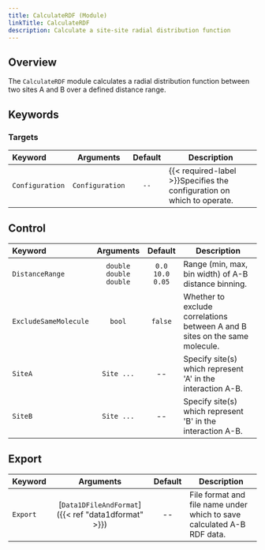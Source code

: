 ```yaml
---
title: CalculateRDF (Module)
linkTitle: CalculateRDF
description: Calculate a site-site radial distribution function
---
```


## Overview

The `CalculateRDF` module calculates a radial distribution function between two sites A and B over a defined distance range.

## Keywords

### Targets

|Keyword|Arguments|Default|Description|
|:------|:--:|:-----:|-----------|
|`Configuration`|`Configuration`|`--`|{{< required-label >}}Specifies the configuration on which to operate.|

## Control

|Keyword|Arguments|Default|Description|
|:------|:--:|:-----:|-----------|
|`DistanceRange`|`double`<br/>`double`<br/>`double`|`0.0`<br/>`10.0`<br/>`0.05`|Range (min, max, bin width) of A-B distance binning.|
|`ExcludeSameMolecule`|`bool`|`false`|Whether to exclude correlations between A and B sites on the same molecule.|
|`SiteA`|`Site ...`|--|Specify site(s) which represent 'A' in the interaction A-B.|
|`SiteB`|`Site ...`|--|Specify site(s) which represent 'B' in the interaction A-B.|

## Export

|Keyword|Arguments|Default|Description|
|:------|:--:|:-----:|-----------|
|`Export`|[`Data1DFileAndFormat`]({{< ref "data1dformat" >}})|--|File format and file name under which to save calculated A-B RDF data.|
